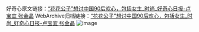 好奇心原文链接：[“花花公子”想讨中国90后欢心，包括女生_时尚_好奇心日报-卢宝宜 张金晶](https://www.qdaily.com/articles/9323.html)
WebArchive归档链接：[“花花公子”想讨中国90后欢心，包括女生_时尚_好奇心日报-卢宝宜 张金晶](http://web.archive.org/web/20190623154051/https://www.qdaily.com/articles/9323.html)
![image](http://ww3.sinaimg.cn/large/007d5XDpgy1g3vf0l8uhmj30u02wlkj8)